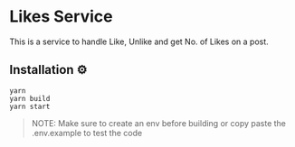 # Likes Service

This is a service to handle Like, Unlike and get No. of Likes on a post.

## Installation ⚙️

```
yarn
yarn build
yarn start
```

> NOTE: Make sure to create an env before building or copy paste the .env.example to test the code

